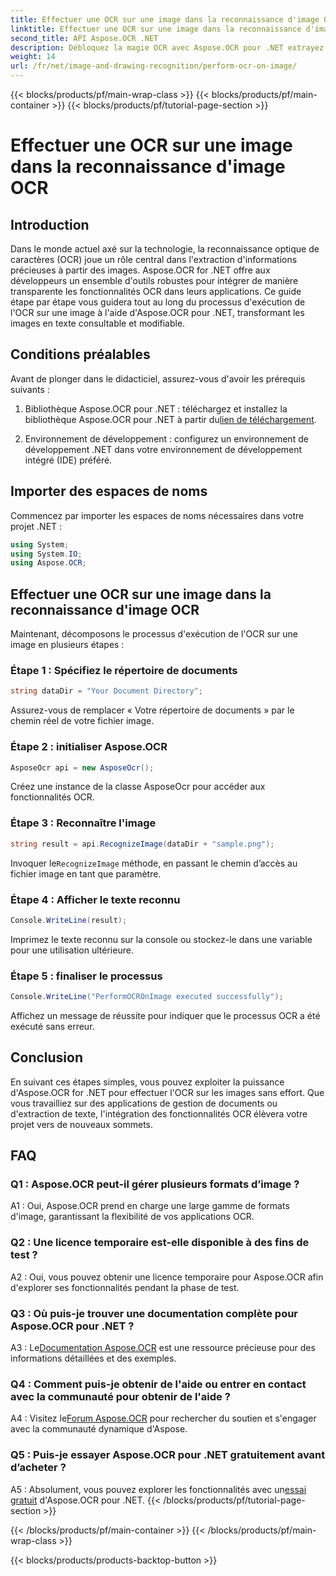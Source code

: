 ```yaml
---
title: Effectuer une OCR sur une image dans la reconnaissance d'image OCR
linktitle: Effectuer une OCR sur une image dans la reconnaissance d'image OCR
second_title: API Aspose.OCR .NET
description: Débloquez la magie OCR avec Aspose.OCR pour .NET extrayez sans effort le texte des images. Explorez le didacticiel pour une intégration transparente.
weight: 14
url: /fr/net/image-and-drawing-recognition/perform-ocr-on-image/
---
```


{{< blocks/products/pf/main-wrap-class >}}
{{< blocks/products/pf/main-container >}}
{{< blocks/products/pf/tutorial-page-section >}}

# Effectuer une OCR sur une image dans la reconnaissance d'image OCR

## Introduction

Dans le monde actuel axé sur la technologie, la reconnaissance optique de caractères (OCR) joue un rôle central dans l'extraction d'informations précieuses à partir des images. Aspose.OCR for .NET offre aux développeurs un ensemble d'outils robustes pour intégrer de manière transparente les fonctionnalités OCR dans leurs applications. Ce guide étape par étape vous guidera tout au long du processus d'exécution de l'OCR sur une image à l'aide d'Aspose.OCR pour .NET, transformant les images en texte consultable et modifiable.

## Conditions préalables

Avant de plonger dans le didacticiel, assurez-vous d'avoir les prérequis suivants :

1.  Bibliothèque Aspose.OCR pour .NET : téléchargez et installez la bibliothèque Aspose.OCR pour .NET à partir du[lien de téléchargement](https://releases.aspose.com/ocr/net/).

2. Environnement de développement : configurez un environnement de développement .NET dans votre environnement de développement intégré (IDE) préféré.

## Importer des espaces de noms

Commencez par importer les espaces de noms nécessaires dans votre projet .NET :

```csharp
using System;
using System.IO;
using Aspose.OCR;
```

## Effectuer une OCR sur une image dans la reconnaissance d'image OCR

Maintenant, décomposons le processus d'exécution de l'OCR sur une image en plusieurs étapes :

### Étape 1 : Spécifiez le répertoire de documents

```csharp
string dataDir = "Your Document Directory";
```

Assurez-vous de remplacer « Votre répertoire de documents » par le chemin réel de votre fichier image.

### Étape 2 : initialiser Aspose.OCR

```csharp
AsposeOcr api = new AsposeOcr();
```

Créez une instance de la classe AsposeOcr pour accéder aux fonctionnalités OCR.

### Étape 3 : Reconnaître l'image

```csharp
string result = api.RecognizeImage(dataDir + "sample.png");
```

 Invoquer le`RecognizeImage` méthode, en passant le chemin d’accès au fichier image en tant que paramètre.

### Étape 4 : Afficher le texte reconnu

```csharp
Console.WriteLine(result);
```

Imprimez le texte reconnu sur la console ou stockez-le dans une variable pour une utilisation ultérieure.

### Étape 5 : finaliser le processus

```csharp
Console.WriteLine("PerformOCROnImage executed successfully");
```

Affichez un message de réussite pour indiquer que le processus OCR a été exécuté sans erreur.

## Conclusion

En suivant ces étapes simples, vous pouvez exploiter la puissance d'Aspose.OCR for .NET pour effectuer l'OCR sur les images sans effort. Que vous travailliez sur des applications de gestion de documents ou d'extraction de texte, l'intégration des fonctionnalités OCR élèvera votre projet vers de nouveaux sommets.

## FAQ

### Q1 : Aspose.OCR peut-il gérer plusieurs formats d’image ?

A1 : Oui, Aspose.OCR prend en charge une large gamme de formats d'image, garantissant la flexibilité de vos applications OCR.

### Q2 : Une licence temporaire est-elle disponible à des fins de test ?

A2 : Oui, vous pouvez obtenir une licence temporaire pour Aspose.OCR afin d'explorer ses fonctionnalités pendant la phase de test.

### Q3 : Où puis-je trouver une documentation complète pour Aspose.OCR pour .NET ?

 A3 : Le[Documentation Aspose.OCR](https://reference.aspose.com/ocr/net/) est une ressource précieuse pour des informations détaillées et des exemples.

### Q4 : Comment puis-je obtenir de l'aide ou entrer en contact avec la communauté pour obtenir de l'aide ?

 A4 : Visitez le[Forum Aspose.OCR](https://forum.aspose.com/c/ocr/16) pour rechercher du soutien et s'engager avec la communauté dynamique d'Aspose.

### Q5 : Puis-je essayer Aspose.OCR pour .NET gratuitement avant d’acheter ?

 A5 : Absolument, vous pouvez explorer les fonctionnalités avec un[essai gratuit](https://releases.aspose.com/) d'Aspose.OCR pour .NET.
{{< /blocks/products/pf/tutorial-page-section >}}

{{< /blocks/products/pf/main-container >}}
{{< /blocks/products/pf/main-wrap-class >}}

{{< blocks/products/products-backtop-button >}}
